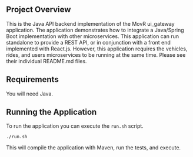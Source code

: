## Project Overview
This is the Java API backend implementation of the MovR ui_gateway application. 
The application demonstrates how to integrate a Java/Spring Boot 
implementation with other microservices. This application can run
standalone to provide a REST API, or in conjunction with a front
end implemented with React.js. 
However, this application requires the vehicles, rides, and users microservices to be running at the same time. Please see their individual README.md files.

## Requirements

You will need Java.

## Running the Application

To run the application you can execute the `run.sh` script.

```
./run.sh
```

This will compile the application with Maven, run the tests, and execute.
